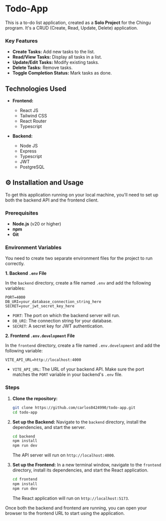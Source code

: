 # Todo-App

This is a to-do list application, created as a **Solo Project** for the Chingu program. It's a CRUD (Create, Read, Update, Delete) application.

### Key Features

  * **Create Tasks:** Add new tasks to the list.
  * **Read/View Tasks:** Display all tasks in a list.
  * **Update/Edit Tasks:** Modify existing tasks.
  * **Delete Tasks:** Remove tasks.
  * **Toggle Completion Status:** Mark tasks as done.

## Technologies Used

  * **Frontend:**
      * React JS
      * Tailwind CSS
      * React Router
      * Typescript
  
  * **Backend:**
      * Node JS
      * Express
      * Typescript
      * JWT
      * PostgreSQL

## ⚙️ Installation and Usage

To get this application running on your local machine, you'll need to set up both the backend API and the frontend client.

### Prerequisites

  * **Node.js** (v20 or higher)
  * **npm**
  * **Git**

### Environment Variables

You need to create two separate environment files for the project to run correctly.

**1. Backend `.env` File**

In the `backend` directory, create a file named `.env` and add the following variables:

```
PORT=4000
DB_URI=your_database_connection_string_here
SECRET=your_jwt_secret_key_here
```

  * `PORT`: The port on which the backend server will run.
  * `DB_URI`: The connection string for your database.
  * `SECRET`: A secret key for JWT authentication.

**2. Frontend `.env.development` File**

In the `frontend` directory, create a file named `.env.development` and add the following variable:

```
VITE_API_URL=http://localhost:4000
```

  * `VITE_API_URL`: The URL of your backend API. Make sure the port matches the `PORT` variable in your backend's `.env` file.

### Steps

1.  **Clone the repository:**

    ```bash
    git clone https://github.com/carlos0424990/todo-app.git
    cd todo-app
    ```

2.  **Set up the Backend:**
    Navigate to the `backend` directory, install the dependencies, and start the server.

    ```bash
    cd backend
    npm install
    npm run dev
    ```

    The API server will run on `http://localhost:4000`.

3.  **Set up the Frontend:**
    In a new terminal window, navigate to the `frontend` directory, install its dependencies, and start the React application.

    ```bash
    cd frontend
    npm install
    npm run dev
    ```

    The React application will run on `http://localhost:5173`.

Once both the backend and frontend are running, you can open your browser to the frontend URL to start using the application.
